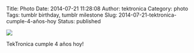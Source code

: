 Title: Photo
Date: 2014-07-21 11:28:08
Author: tektronica
Category: photo
Tags: tumblr birthday, tumblr milestone
Slug: 2014-07-21-tektronica-cumple-4-años-hoy
Status: published

![](http://67.media.tumblr.com/779eab2449445d46558b754b8713bb53/birthday4_1280.jpg)

TekTronica cumple 4 años hoy!

</p>

